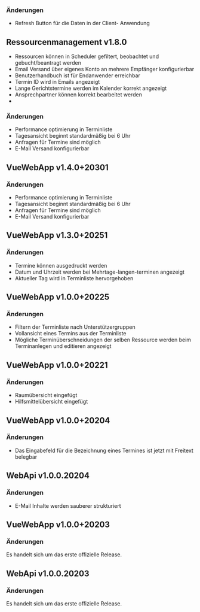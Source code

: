### Änderungen

* Refresh Button für die Daten in der Client- Anwendung

## Ressourcenmanagement v1.8.0

* Ressourcen können in Scheduler gefiltert, beobachtet und gebucht/beantragt werden
* Email Versand über eigenes Konto an mehrere Empfänger konfigurierbar
* Benutzerhandbuch ist für Endanwender erreichbar
* Termin ID wird in Emails angezeigt
* Lange Gerichtstermine werden im Kalender korrekt angezeigt
* Ansprechpartner können korrekt bearbeitet werden
* 

### Änderungen

* Performance optimierung in Terminliste
* Tagesansicht beginnt standardmäßig bei 6 Uhr
* Anfragen für Termine sind möglich
* E-Mail Versand konfigurierbar


## VueWebApp v1.4.0+20301

### Änderungen

* Performance optimierung in Terminliste
* Tagesansicht beginnt standardmäßig bei 6 Uhr
* Anfragen für Termine sind möglich
* E-Mail Versand konfigurierbar

## VueWebApp v1.3.0+20251

### Änderungen

* Termine können ausgedruckt werden
* Datum und Uhrzeit werden bei Mehrtage-langen-terminen angezeigt
* Aktueller Tag wird in Terminliste hervorgehoben

## VueWebApp v1.0.0+20225

### Änderungen

* Filtern der Terminliste nach Unterstützergruppen
* Vollansicht eines Termins aus der Terminliste
* Mögliche Terminüberschneidungen der selben Ressource werden beim Terminanlegen und editieren angezeigt

## VueWebApp v1.0.0+20221

### Änderungen

* Raumübersicht eingefügt
* Hilfsmittelübersicht eingefügt


<a name="VueWebApp_v1.0.0+20204"></a>
## VueWebApp v1.0.0+20204

### Änderungen

* Das Eingabefeld für die Bezeichnung eines Termines ist jetzt mit Freitext belegbar

<a name="WebApi_v1.0.0.20204"></a>
## WebApi v1.0.0.20204

### Änderungen

* E-Mail Inhalte werden sauberer strukturiert

<a name="VueWebApp_v1.0.0+20203"></a>
## VueWebApp v1.0.0+20203

### Änderungen

Es handelt sich um das erste offizielle Release.

<a name="WebApi_v1.0.0.20203"></a>
## WebApi v1.0.0.20203

### Änderungen

Es handelt sich um das erste offizielle Release.